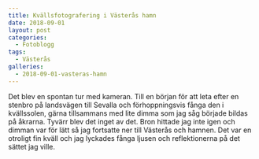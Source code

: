 ```yaml
---
title: Kvällsfotografering i Västerås hamn
date: 2018-09-01
layout: post
categories:
  - Fotoblogg
tags:
  - Västerås
galleries:
  - 2018-09-01-vasteras-hamn
---
```


Det blev en spontan tur med kameran. Till en början för att leta efter en stenbro på landsvägen till Sevalla och förhoppningsvis fånga den i kvällssolen, gärna tillsammans med lite dimma som jag såg började bildas på åkrarna. Tyvärr blev det inget av det. Bron hittade jag inte igen och dimman var för lätt så jag fortsatte ner till Västerås och hamnen. Det var en otroligt fin kväll och jag lyckades fånga ljusen och reflektionerna på det sättet jag ville.
